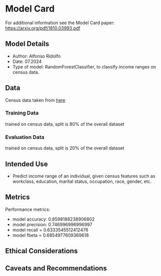 # Model Card

For additional information see the Model Card paper: https://arxiv.org/pdf/1810.03993.pdf

## Model Details
- Author: Alfonso Ridolfo
- Date: 07.2024
- Type of model: RandomForestClassifier, to classify income ranges on census data.


## Data
Census data taken from [here](https://archive.ics.uci.edu/dataset/20/census+income)
### Training Data
trained on census data, split is 80% of the overall dataset

### Evaluation Data
trained on census data, split is 20% of the overall dataset

## Intended Use
- Predict income range of an individual, given census features such as workclass, education, marital status,	occupation, race, gender, etc.

## Metrics
Performance metrics:
- model accuracy: 0.8598188238906802
- model precision: 0.746996996996997
- model recall = 0.6333545512412476
- model fbeta = 0.6854977609369618

## Ethical Considerations

## Caveats and Recommendations

